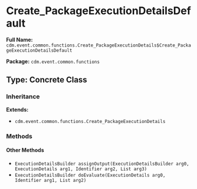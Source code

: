# Create_PackageExecutionDetailsDefault

**Full Name:** `cdm.event.common.functions.Create_PackageExecutionDetails$Create_PackageExecutionDetailsDefault`

**Package:** `cdm.event.common.functions`

## Type: Concrete Class

### Inheritance

**Extends:**
- `cdm.event.common.functions.Create_PackageExecutionDetails`

### Methods

#### Other Methods

- `ExecutionDetailsBuilder assignOutput(ExecutionDetailsBuilder arg0, ExecutionDetails arg1, Identifier arg2, List arg3)`
- `ExecutionDetailsBuilder doEvaluate(ExecutionDetails arg0, Identifier arg1, List arg2)`

